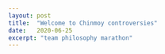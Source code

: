 ```yaml
---
layout: post
title:  "Welcome to Chinmoy controversies"
date:   2020-06-25
excerpt: "team philosophy marathon"
---
```

